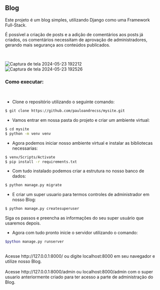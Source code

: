 ## Blog 

Este projeto é um blog simples, utilizando Django como uma Framework Full-Stack. 

É possível a criação de posts e a adição de comentários aos posts já criados, os comentários necessitam de aprovação de administradores, gerando mais segurança aos conteúdos publicados.

<br>

![Captura de tela 2024-05-23 192212](https://github.com/pauloandrecss/mysite/assets/107274857/ced5e304-d2e2-4039-af09-81ae48309a4e)
![Captura de tela 2024-05-23 192526](https://github.com/pauloandrecss/mysite/assets/107274857/4f3679c6-f95a-4453-a112-df8af67cd9b3)


### Como executar:
<br>

* Clone o repositório utilizando o seguinte comando:

```bash
$ git clone https://github.com/pauloandrecss/mysite.git
```

* Vamos entrar em nossa pasta do projeto e criar um ambiente virtual:

```bash
$ cd mysite
$ python -m venv venv
```

* Agora podemos iniciar nosso ambiente virtual e instalar as bibliotecas necessarias:
  
```bash
$ venv/Scripts/Activate
$ pip install -r requirements.txt
```

* Com tudo instalado podemos criar a estrutura no nosso banco de dados:

```bash
$ python manage.py migrate
```

* E criar um super usuario para termos controles de administrador em nosso Blog:

```bash
$ python manage.py createsuperuser
```

Siga os passos e preencha as informações do seu super usuário que usaremos depois. 

* Agora com tudo pronto inicie o servidor utilizando o comando:

```bash
$python manage.py runserver
```
<br>
Acesse http://127.0.0.1:8000/ ou digite localhost:8000 em seu navegador e utilize nosso Blog.
<br>
<br>
Acesse http://127.0.0.1:8000/admin ou localhost:8000/admin com o super usuario anteriormente criado para ter acesso a parte de administração do Blog.
